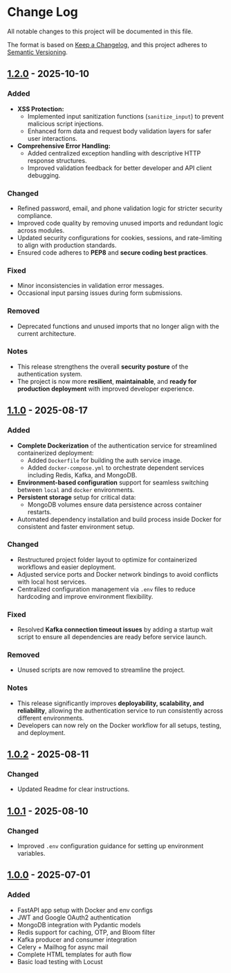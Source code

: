 # Change Log

All notable changes to this project will be documented in this file.

The format is based on [Keep a Changelog](https://keepachangelog.com/en/1.1.0/),
and this project adheres to [Semantic Versioning](https://semver.org/spec/v2.0.0.html).

## [1.2.0](https://github.com/Madhur-Prakash/Auth/compare/v1.1.0...v1.2.0) - 2025-10-10

### Added
- **XSS Protection:**
  - Implemented input sanitization functions (`sanitize_input`) to prevent malicious script injections.
  - Enhanced form data and request body validation layers for safer user interactions.
- **Comprehensive Error Handling:**
  - Added centralized exception handling with descriptive HTTP response structures.
  - Improved validation feedback for better developer and API client debugging.

### Changed
- Refined password, email, and phone validation logic for stricter security compliance.
- Improved code quality by removing unused imports and redundant logic across modules.
- Updated security configurations for cookies, sessions, and rate-limiting to align with production standards.
- Ensured code adheres to **PEP8** and **secure coding best practices**.

### Fixed
- Minor inconsistencies in validation error messages.
- Occasional input parsing issues during form submissions.

### Removed
- Deprecated functions and unused imports that no longer align with the current architecture.

### Notes
- This release strengthens the overall **security posture** of the authentication system.
- The project is now more **resilient**, **maintainable**, and **ready for production deployment** with improved developer experience.


## [1.1.0](https://github.com/Madhur-Prakash/Auth/compare/v1.0.2...v1.1.0) - 2025-08-17

### Added
- **Complete Dockerization** of the authentication service for streamlined containerized deployment:
  - Added `Dockerfile` for building the auth service image.
  - Added `docker-compose.yml` to orchestrate dependent services including Redis, Kafka, and MongoDB.
- **Environment-based configuration** support for seamless switching between `local` and `docker` environments.
- **Persistent storage** setup for critical data:
  - MongoDB volumes ensure data persistence across container restarts.
- Automated dependency installation and build process inside Docker for consistent and faster environment setup.

### Changed
- Restructured project folder layout to optimize for containerized workflows and easier deployment.
- Adjusted service ports and Docker network bindings to avoid conflicts with local host services.
- Centralized configuration management via `.env` files to reduce hardcoding and improve environment flexibility.

### Fixed
- Resolved **Kafka connection timeout issues** by adding a startup wait script to ensure all dependencies are ready before service launch.

### Removed
- Unused scripts are now removed to streamline the project.

### Notes
- This release significantly improves **deployability, scalability, and reliability**, allowing the authentication service to run consistently across different environments.
- Developers can now rely on the Docker workflow for all setups, testing, and deployment.

## [1.0.2](https://github.com/Madhur-Prakash/Auth/compare/v1.0.1...v1.0.2) - 2025-08-11
### Changed
- Updated Readme for clear instructions.

## [1.0.1](https://github.com/Madhur-Prakash/Auth/compare/v1.0.0...v1.0.1) - 2025-08-10
### Changed
- Improved `.env` configuration guidance for setting up environment variables.

## [1.0.0](https://github.com/Madhur-Prakash/Auth/releases/tag/v1.0.0) - 2025-07-01

### Added
- FastAPI app setup with Docker and env configs
- JWT and Google OAuth2 authentication
- MongoDB integration with Pydantic models
- Redis support for caching, OTP, and Bloom filter
- Kafka producer and consumer integration
- Celery + Mailhog for async mail
- Complete HTML templates for auth flow
- Basic load testing with Locust
